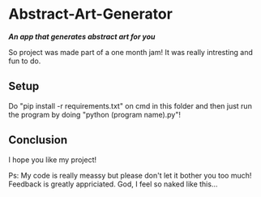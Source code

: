 # Abstract-Art-Generator
***An app that generates abstract art for you***


So project was made part of a one month jam! It was really intresting and fun to do.

## Setup
Do "pip install -r requirements.txt" on cmd in this folder and then just run the program by doing "python (program name).py"!

## Conclusion
I hope you like my project!

Ps: My code is really meassy but please don't let it bother you too much! Feedback is greatly appriciated. God, I feel so naked like this...
